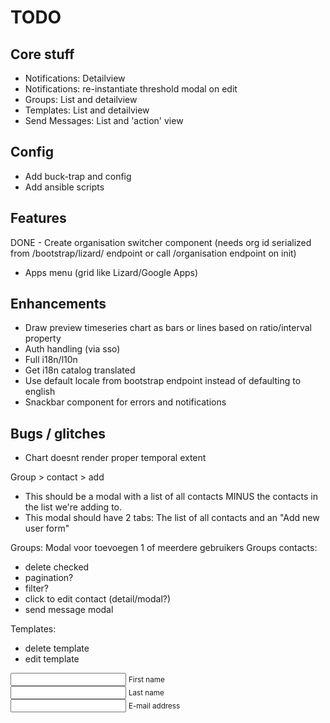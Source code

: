 TODO
====

Core stuff
----------

- Notifications: Detailview
- Notifications: re-instantiate threshold modal on edit
- Groups: List and detailview
- Templates: List and detailview
- Send Messages: List and 'action' view


Config
------

- Add buck-trap and config
- Add ansible scripts


Features
--------

DONE - Create organisation switcher component (needs org id serialized from /bootstrap/lizard/ endpoint or call /organisation endpoint on init)
- Apps menu (grid like Lizard/Google Apps)


Enhancements
------------

- Draw preview timeseries chart as bars or lines based on ratio/interval property
- Auth handling (via sso)
- Full i18n/l10n
- Get i18n catalog translated
- Use default locale from bootstrap endpoint instead of defaulting to english
- Snackbar component for errors and notifications


Bugs / glitches
---------------

- Chart doesnt render proper temporal extent



Group > contact > add  
- This should be a modal with a list of all contacts MINUS the contacts in the list we're adding to.
- This modal should have 2 tabs: The list of all contacts and an "Add new user form"



Groups: Modal voor toevoegen 1 of meerdere gebruikers
Groups contacts:
- delete checked
- pagination?
- filter?
- click to edit contact (detail/modal?)
- send message modal


Templates:
- delete template
- edit template

























<div className="row">
  <div className="col-md-6 form-group">
    <input
      className="form-control"
      type="text"
      id="firstName"
      defaultValue=""
      placeholder=""
      maxLength={80}
    />
    <small id="helpText" className="form-text text-muted">
      First name
    </small>
  </div>
  <div className="col-md-6 form-group">
    <input
      className="form-control"
      type="text"
      id="lastName"
      defaultValue=""
      placeholder=""
      maxLength={80}
    />
    <small id="helpText" className="form-text text-muted">
      Last name
    </small>
  </div>
</div>
<div className="row">
  <div className="col-md-12 form-group">
    <input
      className="form-control"
      type="text"
      id="emailAddress"
      defaultValue=""
      placeholder=""
      maxLength={200}
    />
    <small id="helpText" className="form-text text-muted">
      E-mail address
    </small>
  </div>
</div>
